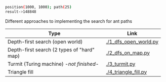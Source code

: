 ```sh
position(1000, 1000); path(25)
result->148848
```

Different approaches to implementing the search for ant paths

| Type                                      | Link                                                                                             |
|-------------------------------------------|--------------------------------------------------------------------------------------------------|
| Depth-first search (open world)           | [./1_dfs_open_world.py](https://github.com/ViktorKostin/ant_paths/blob/main/1_dfs_open_world.py) |
| Depth-first search (2 types of "hard" map) | [./2_dfs_on_map.py]( https://github.com/ViktorKostin/ant_paths/blob/main/2_dfs_on_map.py)        |
| Turmit (Turing machine) -_not finished_-  | [./3_turmit.py](https://github.com/ViktorKostin/ant_paths/blob/main/3_turmit.py)                 |
| Triangle fill                             | [./4_triangle_fill.py](https://github.com/ViktorKostin/ant_paths/blob/main/4_triangle_fill.py)   |
